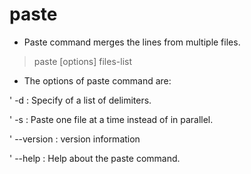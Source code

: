 # paste
- Paste command merges the lines from multiple files.
>paste [options] files-list
- The options of paste command are:

' -d : Specify of a list of delimiters.

' -s : Paste one file at a time instead of in parallel.

' --version : version information

' --help : Help about the paste command.
